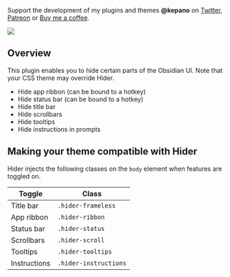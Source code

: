Support the development of my plugins and themes **@kepano** on [Twitter](https://www.twitter.com/kepano), [Patreon](https://www.patreon.com/kepano) or [Buy me a coffee](https://www.buymeacoffee.com/kepano).

<a href="https://www.buymeacoffee.com/kepano"><img src="https://img.buymeacoffee.com/button-api/?text=Buy me a coffee&emoji=&slug=kepano&button_colour=5F7FFF&font_colour=ffffff&font_family=Poppins&outline_colour=000000&coffee_colour=FFDD00"></a>

## Overview

This plugin enables you to hide certain parts of the Obsidian UI. Note that your CSS theme may override Hider.

- Hide app ribbon (can be bound to a hotkey)
- Hide status bar (can be bound to a hotkey)
- Hide title bar
- Hide scrollbars
- Hide tooltips
- Hide instructions in prompts

## Making your theme compatible with Hider

Hider injects the following classes on the `body` element when features are toggled on.

| Toggle | Class |
| ------ | ----- |
| Title bar | `.hider-frameless` |
| App ribbon | `.hider-ribbon` |
| Status bar | `.hider-status` |
| Scrollbars | `.hider-scroll` |
| Tooltips | `.hider-tooltips` |
| Instructions | `.hider-instructions` |

